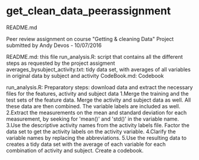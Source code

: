 # get_clean_data_peerassignment
README.md

Peer review assignment on course "Getting & cleaning Data"
Project submitted by Andy Devos - 10/07/2016

README.md: this file
run_analysis.R: script that contains all the different steps as requested by the project assigment
averages_bysubject_activity.txt: tidy data set, with averages of all variables in original data by subject and activity
CodeBook.md: Codebook

run_analysis.R:
Preparatory steps: download data and extract the necessary files for the features, activity and subject data
1.Merge the training and the test sets of the feature data. Merge the activity and subject data as well. 
  All these data are then combined. The variable labels are included as well.
2.Extract the measurements on the mean and standard deviation for each measurement, by seeking for 'mean()' and 'std()' in the variable name.
3.Use the descriptive activity names from the activity labels file. Factor the data set to get the activity labels on the activity variable.
4.Clarify the variable names by replacing the abbreviations.
5.Use the resulting data to creates a tidy data set with the average of each variable for each combination of activity and subject. 
  Create a codebook.
